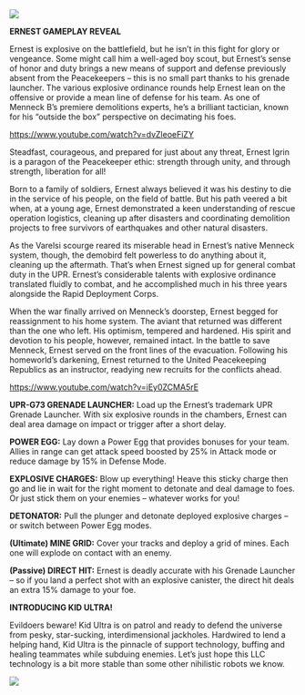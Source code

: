 <img src="Ernest-Announce2.jpg">

**ERNEST GAMEPLAY REVEAL**

Ernest is explosive on the battlefield, but he isn’t in this fight for glory or vengeance. Some might call him a well-aged boy scout, but Ernest’s sense of honor and duty brings a new means of support and defense previously absent from the Peacekeepers – this is no small part thanks to his grenade launcher. The various explosive ordinance rounds help Ernest lean on the offensive or provide a mean line of defense for his team. As one of Menneck B’s premiere demolitions experts, he’s a brilliant tactician, known for his “outside the box” perspective on decimating his foes.

https://www.youtube.com/watch?v=dvZleoeFiZY

Steadfast, courageous, and prepared for just about any threat, Ernest Igrin is a paragon of the Peacekeeper ethic: strength through unity, and through strength, liberation for all!

Born to a family of soldiers, Ernest always believed it was his destiny to die in the service of his people, on the field of battle. But his path veered a bit when, at a young age, Ernest demonstrated a keen understanding of rescue operation logistics, cleaning up after disasters and coordinating demolition projects to free survivors of earthquakes and other natural disasters.

As the Varelsi scourge reared its miserable head in Ernest’s native Menneck system, though, the demobird felt powerless to do anything about it, cleaning up the aftermath. That’s when Ernest signed up for general combat duty in the UPR. Ernest’s considerable talents with explosive ordinance translated fluidly to combat, and he accomplished much in his three years alongside the Rapid Deployment Corps.

When the war finally arrived on Menneck’s doorstep, Ernest begged for reassignment to his home system. The aviant that returned was different than the one who left. His optimism, tempered and hardened. His spirit and devotion to his people, however, remained intact. In the battle to save Menneck, Ernest served on the front lines of the evacuation. Following his homeworld’s darkening, Ernest returned to the United Peacekeeping Republics as an instructor, readying new recruits for the conflicts ahead.

https://www.youtube.com/watch?v=iEy0ZCMA5rE

**UPR-G73 GRENADE LAUNCHER:** Load up the Ernest’s trademark UPR Grenade Launcher. With six explosive rounds in the chambers, Ernest can deal area damage on impact or trigger after a short delay.

**POWER EGG:** Lay down a Power Egg that provides bonuses for your team. Allies in range can get attack speed boosted by 25% in Attack mode or reduce damage by 15% in Defense Mode.

**EXPLOSIVE CHARGES:** Blow up everything! Heave this sticky charge then go and lie in wait for the right moment to detonate and deal damage to foes. Or just stick them on your enemies – whatever works for you!

**DETONATOR:** Pull the plunger and detonate deployed explosive charges – or switch between Power Egg modes.

**(Ultimate) MINE GRID:** Cover your tracks and deploy a grid of mines. Each one will explode on contact with an enemy.

**(Passive) DIRECT HIT:** Ernest is deadly accurate with his Grenade Launcher – so if you land a perfect shot with an explosive canister, the direct hit deals an extra 15% damage to your foe.

**INTRODUCING KID ULTRA!**

Evildoers beware! Kid Ultra is on patrol and ready to defend the universe from pesky, star-sucking, interdimensional jackholes. Hardwired to lend a helping hand, Kid Ultra is the pinnacle of support technology, buffing and healing teammates while subduing enemies. Let’s just hope this LLC technology is a bit more stable than some other nihilistic robots we know.

<img src="kidultraconcept.jpg">
